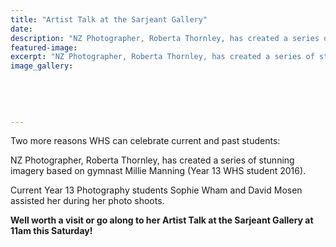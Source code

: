 ```yaml
---
title: "Artist Talk at the Sarjeant Gallery"
date: 
description: "NZ Photographer, Roberta Thornley, has created a series of stunning imagery based on gymnast Millie Manning (Year 13 WHS student 2016)..."
featured-image: 
excerpt: "NZ Photographer, Roberta Thornley, has created a series of stunning imagery based on gymnast Millie Manning (Year 13 WHS student 2016)."
image_gallery:
	
	
	
	
	
---
```


<p>Two more reasons WHS can celebrate current and past students:</p>
<p>NZ Photographer, Roberta Thornley, has created a series of stunning imagery based on gymnast Millie Manning (Year 13 WHS student 2016).</p>
<p>Current Year 13 Photography students Sophie Wham and David Mosen assisted her during her photo shoots.</p>
<div class="text_exposed_show">
<p><strong>Well worth a visit or go along to her Artist Talk at the Sarjeant Gallery at 11am this Saturday!</strong></p>
</div>

